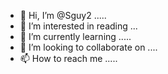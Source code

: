 - 👋 Hi, I’m @Sguy2 .....
- 👀 I’m interested in reading ...
- 🌱 I’m currently learning .....
- 💞️ I’m looking to collaborate on ....
- 📫 How to reach me .....

<!---
Sguy2/Sguy2 is a ✨ special ✨ repository because its `README.md` (this file) appears on your GitHub profile.
You can click the Preview link to take a look at your changes.
--->
